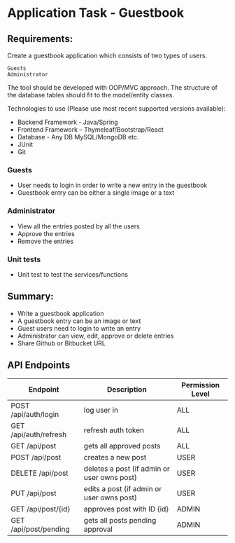 # Application Task - Guestbook

## Requirements:

Create a guestbook application which consists of two types of users.

```
Guests
Administrator
```

The tool should be developed with OOP/MVC approach. The structure of the database tables should fit to the model/entity classes.

Technologies to use (Please use most recent supported versions available):

- Backend Framework - Java/Spring
- Frontend Framework – Thymeleaf/Bootstrap/React
- Database - Any DB MySQL/MongoDB etc.
- JUnit
- Git

### Guests

- User needs to login in order to write a new entry in the guestbook
- Guestbook entry can be either a single image or a text

### Administrator

- View all the entries posted by all the users
- Approve the entries
- Remove the entries

### Unit tests

- Unit test to test the services/functions

## Summary:

- Write a guestbook application
- A guestbook entry can be an image or text
- Guest users need to login to write an entry
- Administrator can view, edit, approve or delete entries
- Share Github or Bitbucket URL

## API Endpoints

| Endpoint              | Description                                 | Permission Level |
|-----------------------|---------------------------------------------|------------------|
| POST /api/auth/login  | log user in                                 | ALL              |
| GET /api/auth/refresh | refresh auth token                          | ALL              |
| GET /api/post         | gets all approved posts                     | ALL              |
| POST /api/post        | creates a new post                          | USER             |
| DELETE /api/post      | deletes a post (if admin or user owns post) | USER             |
| PUT /api/post         | edits a post (if admin or user owns post)   | USER             |
| GET /api/post/{id}    | approves post with ID {id}                  | ADMIN            |
| GET /api/post/pending | gets all posts pending approval             | ADMIN            |

